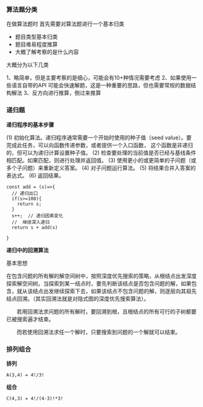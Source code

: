 ### 算法题分类

在做算法题时  首先需要对算法题进行一个基本归类

- 题目类型基本归类
- 题目难易程度推算
- 大概了解考察的是什么内容


大概分为以下几类

1、略简单，但是主要考察的是细心，可能会有10+种情况需要考虑
2、如果使用一些语言自带的API 可能会快速解题，这是一种重要的思路，但也需要常规的数据结构解法
3、反方向进行推算，倒过来推算


### 递归题

**递归程序的基本步骤**

(1) 初始化算法。递归程序通常需要一个开始时使用的种子值（seed value）。要完成此任务，可以向函数传递参数，或者提供一个入口函数， 这个函数是非递归的，但可以为递归计算设置种子值。
(2) 检查要处理的当前值是否已经与基线条件相匹配。如果匹配，则进行处理并返回值。
(3) 使用更小的或更简单的子问题（或多个子问题）来重新定义答案。
(4) 对子问题运行算法。
(5) 将结果合并入答案的表达式。
(6) 返回结果。

```
const add = (s)=>{
  // 递归出口
  if(s>=100){
    return s;
  }
  s++;  // 递归因素变化
  //  继续深入递归
  return s + add(s)
  
}
```

**递归中的回溯算法**

基本思想

在包含问题的所有解的解空间树中，按照深度优先搜索的策略，从根结点出发深度探索解空间树。当探索到某一结点时，要先判断该结点是否包含问题的解，如果包含，就从该结点出发继续探索下去，如果该结点不包含问题的解，则逐层向其祖先结点回溯。（其实回溯法就是对隐式图的深度优先搜索算法）。

       若用回溯法求问题的所有解时，要回溯到根，且根结点的所有可行的子树都要已被搜索遍才结束。

       而若使用回溯法求任一个解时，只要搜索到问题的一个解就可以结束。






### 排列组合

**排列**
```
A(3,4) = 4!/3!
```
**组合**
```
C(4,3) = 4!/(4-3)!*3!
```